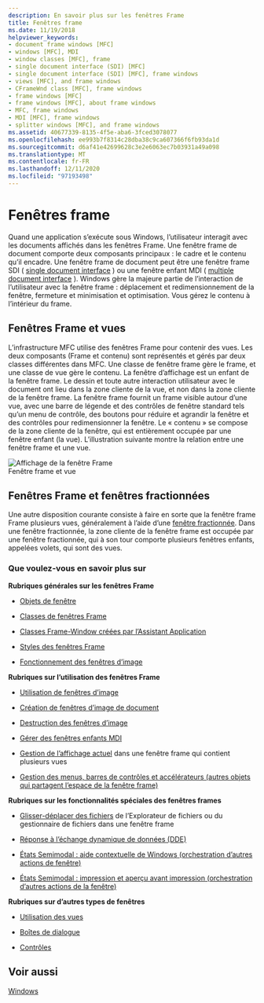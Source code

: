 ```yaml
---
description: En savoir plus sur les fenêtres Frame
title: Fenêtres frame
ms.date: 11/19/2018
helpviewer_keywords:
- document frame windows [MFC]
- windows [MFC], MDI
- window classes [MFC], frame
- single document interface (SDI) [MFC]
- single document interface (SDI) [MFC], frame windows
- views [MFC], and frame windows
- CFrameWnd class [MFC], frame windows
- frame windows [MFC]
- frame windows [MFC], about frame windows
- MFC, frame windows
- MDI [MFC], frame windows
- splitter windows [MFC], and frame windows
ms.assetid: 40677339-8135-4f5e-aba6-3fced3078077
ms.openlocfilehash: ee993b7f8314c28dba38c9ca607366f6fb93da1d
ms.sourcegitcommit: d6af41e42699628c3e2e6063ec7b03931a49a098
ms.translationtype: MT
ms.contentlocale: fr-FR
ms.lasthandoff: 12/11/2020
ms.locfileid: "97193498"
---
```

# <a name="frame-windows"></a>Fenêtres frame

Quand une application s’exécute sous Windows, l’utilisateur interagit avec les documents affichés dans les fenêtres Frame. Une fenêtre frame de document comporte deux composants principaux : le cadre et le contenu qu’il encadre. Une fenêtre frame de document peut être une fenêtre frame SDI ( [single document interface](sdi-and-mdi.md) ) ou une fenêtre enfant MDI ( [multiple document interface](sdi-and-mdi.md) ). Windows gère la majeure partie de l’interaction de l’utilisateur avec la fenêtre frame : déplacement et redimensionnement de la fenêtre, fermeture et minimisation et optimisation. Vous gérez le contenu à l’intérieur du frame.

## <a name="frame-windows-and-views"></a>Fenêtres Frame et vues

L’infrastructure MFC utilise des fenêtres Frame pour contenir des vues. Les deux composants (Frame et contenu) sont représentés et gérés par deux classes différentes dans MFC. Une classe de fenêtre frame gère le frame, et une classe de vue gère le contenu. La fenêtre d’affichage est un enfant de la fenêtre frame. Le dessin et toute autre interaction utilisateur avec le document ont lieu dans la zone cliente de la vue, et non dans la zone cliente de la fenêtre frame. La fenêtre frame fournit un frame visible autour d’une vue, avec une barre de légende et des contrôles de fenêtre standard tels qu’un menu de contrôle, des boutons pour réduire et agrandir la fenêtre et des contrôles pour redimensionner la fenêtre. Le « contenu » se compose de la zone cliente de la fenêtre, qui est entièrement occupée par une fenêtre enfant (la vue). L’illustration suivante montre la relation entre une fenêtre frame et une vue.

![Affichage de la fenêtre Frame](../mfc/media/vc37fx1.gif "Affichage de la fenêtre Frame") <br/>
Fenêtre frame et vue

## <a name="frame-windows-and-splitter-windows"></a>Fenêtres Frame et fenêtres fractionnées

Une autre disposition courante consiste à faire en sorte que la fenêtre frame Frame plusieurs vues, généralement à l’aide d’une [fenêtre fractionnée](multiple-document-types-views-and-frame-windows.md). Dans une fenêtre fractionnée, la zone cliente de la fenêtre frame est occupée par une fenêtre fractionnée, qui à son tour comporte plusieurs fenêtres enfants, appelées volets, qui sont des vues.

### <a name="what-do-you-want-to-know-more-about"></a>Que voulez-vous en savoir plus sur

**Rubriques générales sur les fenêtres Frame**

- [Objets de fenêtre](window-objects.md)

- [Classes de fenêtres Frame](frame-window-classes.md)

- [Classes Frame-Window créées par l’Assistant Application](frame-window-classes-created-by-the-application-wizard.md)

- [Styles des fenêtres Frame](frame-window-styles-cpp.md)

- [Fonctionnement des fenêtres d’image](what-frame-windows-do.md)

**Rubriques sur l’utilisation des fenêtres Frame**

- [Utilisation de fenêtres d’image](using-frame-windows.md)

- [Création de fenêtres d’image de document](creating-document-frame-windows.md)

- [Destruction des fenêtres d’image](destroying-frame-windows.md)

- [Gérer des fenêtres enfants MDI](managing-mdi-child-windows.md)

- [Gestion de l’affichage actuel](managing-the-current-view.md) dans une fenêtre frame qui contient plusieurs vues

- [Gestion des menus, barres de contrôles et accélérateurs (autres objets qui partagent l’espace de la fenêtre frame)](managing-menus-control-bars-and-accelerators.md)

**Rubriques sur les fonctionnalités spéciales des fenêtres frames**

- [Glisser-déplacer des fichiers](dragging-and-dropping-files-in-a-frame-window.md) de l’Explorateur de fichiers ou du gestionnaire de fichiers dans une fenêtre frame

- [Réponse à l’échange dynamique de données (DDE)](responding-to-dynamic-data-exchange-dde.md)

- [États Semimodal : aide contextuelle de Windows (orchestration d’autres actions de fenêtre)](orchestrating-other-window-actions.md)

- [États Semimodal : impression et aperçu avant impression (orchestration d’autres actions de la fenêtre)](orchestrating-other-window-actions.md)

**Rubriques sur d’autres types de fenêtres**

- [Utilisation des vues](using-views.md)

- [Boîtes de dialogue](dialog-boxes.md)

- [Contrôles](controls-mfc.md)

## <a name="see-also"></a>Voir aussi

[Windows](windows.md)
